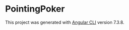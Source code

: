# PointingPoker

This project was generated with [Angular CLI](https://github.com/angular/angular-cli) version 7.3.8.

